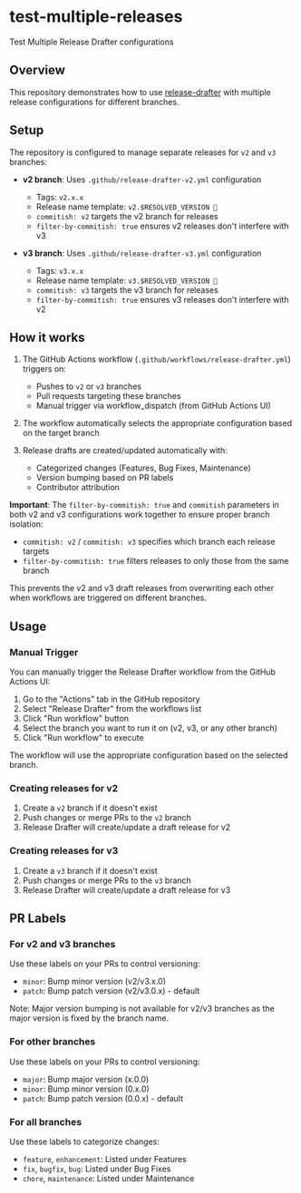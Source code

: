 # test-multiple-releases
Test Multiple Release Drafter configurations

## Overview

This repository demonstrates how to use [release-drafter](https://github.com/release-drafter/release-drafter) with multiple release configurations for different branches.

## Setup

The repository is configured to manage separate releases for `v2` and `v3` branches:

- **v2 branch**: Uses `.github/release-drafter-v2.yml` configuration
  - Tags: `v2.x.x`
  - Release name template: `v2.$RESOLVED_VERSION 🌈`
  - `commitish: v2` targets the v2 branch for releases
  - `filter-by-commitish: true` ensures v2 releases don't interfere with v3
  
- **v3 branch**: Uses `.github/release-drafter-v3.yml` configuration
  - Tags: `v3.x.x`
  - Release name template: `v3.$RESOLVED_VERSION 🚀`
  - `commitish: v3` targets the v3 branch for releases
  - `filter-by-commitish: true` ensures v3 releases don't interfere with v2

## How it works

1. The GitHub Actions workflow (`.github/workflows/release-drafter.yml`) triggers on:
   - Pushes to `v2` or `v3` branches
   - Pull requests targeting these branches
   - Manual trigger via workflow_dispatch (from GitHub Actions UI)

2. The workflow automatically selects the appropriate configuration based on the target branch

3. Release drafts are created/updated automatically with:
   - Categorized changes (Features, Bug Fixes, Maintenance)
   - Version bumping based on PR labels
   - Contributor attribution

**Important**: The `filter-by-commitish: true` and `commitish` parameters in both v2 and v3 configurations work together to ensure proper branch isolation:
- `commitish: v2` / `commitish: v3` specifies which branch each release targets
- `filter-by-commitish: true` filters releases to only those from the same branch

This prevents the v2 and v3 draft releases from overwriting each other when workflows are triggered on different branches.

## Usage

### Manual Trigger

You can manually trigger the Release Drafter workflow from the GitHub Actions UI:

1. Go to the "Actions" tab in the GitHub repository
2. Select "Release Drafter" from the workflows list
3. Click "Run workflow" button
4. Select the branch you want to run it on (v2, v3, or any other branch)
5. Click "Run workflow" to execute

The workflow will use the appropriate configuration based on the selected branch.

### Creating releases for v2

1. Create a `v2` branch if it doesn't exist
2. Push changes or merge PRs to the `v2` branch
3. Release Drafter will create/update a draft release for v2

### Creating releases for v3

1. Create a `v3` branch if it doesn't exist
2. Push changes or merge PRs to the `v3` branch
3. Release Drafter will create/update a draft release for v3

## PR Labels

### For v2 and v3 branches

Use these labels on your PRs to control versioning:
- `minor`: Bump minor version (v2/v3.x.0)
- `patch`: Bump patch version (v2/v3.0.x) - default

Note: Major version bumping is not available for v2/v3 branches as the major version is fixed by the branch name.

### For other branches

Use these labels on your PRs to control versioning:
- `major`: Bump major version (x.0.0)
- `minor`: Bump minor version (0.x.0)
- `patch`: Bump patch version (0.0.x) - default

### For all branches

Use these labels to categorize changes:
- `feature`, `enhancement`: Listed under Features
- `fix`, `bugfix`, `bug`: Listed under Bug Fixes
- `chore`, `maintenance`: Listed under Maintenance
